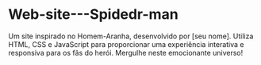 # Web-site---Spidedr-man
Um site inspirado no Homem-Aranha, desenvolvido por [seu nome]. Utiliza HTML, CSS e JavaScript para proporcionar uma experiência interativa e responsiva para os fãs do herói. Mergulhe neste emocionante universo!
